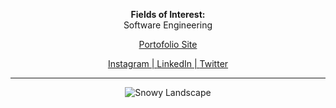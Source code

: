 <p align="center">
    <b>Fields of Interest: <br/> </b>
    Software Engineering<br/>
</p>

<p align="center">
    <a href="https://mraifalkautsar.github.io">Portofolio Site</a>
</p>
<p align="center">
    <a href="https://www.instagram.com/mraifalkautsar/">Instagram | </a>
    <a href="https://www.linkedin.com/in/mraifalkautsar/">LinkedIn | </a>
    <a href="https://twitter.com/lotsadelight">Twitter</a>
</p>

<hr>

<p align ="center">
<img src="https://c4.wallpaperflare.com/wallpaper/647/923/709/landscape-mountain-clouds-fantasy-art-wallpaper-preview.jpg" alt="Snowy Landscape">
</p>
